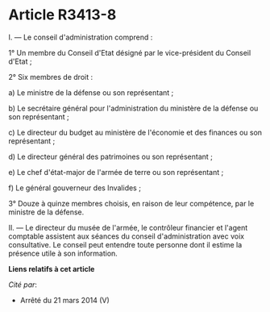 # Article R3413-8

I. ― Le conseil d'administration comprend : 

1° Un membre du Conseil d'Etat désigné par le vice-président du Conseil d'Etat ; 

2° Six membres de droit : 

a) Le ministre de la défense ou son représentant ; 

b) Le secrétaire général pour l'administration du ministère de la défense ou son représentant ; 

c) Le directeur du budget au ministère de l'économie et des finances ou son représentant ; 

d) Le directeur général des patrimoines ou son représentant ; 

e) Le chef d'état-major de l'armée de terre ou son représentant ; 

f) Le général gouverneur des Invalides ; 

3° Douze à quinze membres choisis, en raison de leur compétence, par le ministre de la défense. 

II. ― Le directeur du musée de l'armée, le contrôleur financier et l'agent comptable assistent aux séances du conseil
d'administration avec voix consultative. Le conseil peut entendre toute personne dont il estime la présence utile à son
information.

**Liens relatifs à cet article**

_Cité par_:

  - Arrêté du 21 mars 2014 (V)
